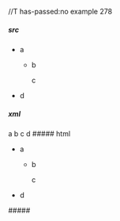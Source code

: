 //T has-passed:no
example 278
##### src
- a
  - b

    c
- d
##### xml
<?xml version="1.0" encoding="UTF-8"?>
<!DOCTYPE document SYSTEM "CommonMark.dtd">
<document xmlns="http://commonmark.org/xml/1.0">
  <list type="bullet" tight="true">
    <item>
      <paragraph>
        <text>a</text>
      </paragraph>
      <list type="bullet" tight="false">
        <item>
          <paragraph>
            <text>b</text>
          </paragraph>
          <paragraph>
            <text>c</text>
          </paragraph>
        </item>
      </list>
    </item>
    <item>
      <paragraph>
        <text>d</text>
      </paragraph>
    </item>
  </list>
</document>
##### html
<ul>
<li>a
<ul>
<li>
<p>b</p>
<p>c</p>
</li>
</ul>
</li>
<li>d</li>
</ul>
#####
